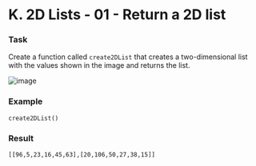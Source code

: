 # K. 2D Lists - 01 - Return a 2D list


### Task
Create a function called `create2DList` that creates a two-dimensional list with the values shown in the image and returns the list.

![image](./2Darray.png "2DArray")
### Example
```
create2DList()
```

### Result 
```
[[96,5,23,16,45,63],[20,106,50,27,38,15]]
```